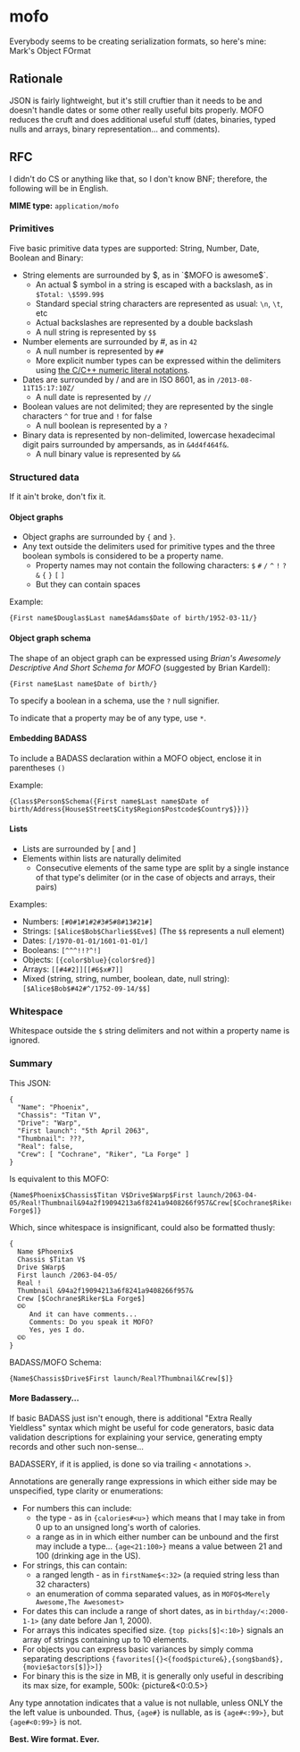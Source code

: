 # mofo

Everybody seems to be creating serialization formats, so here's mine: Mark's Object FOrmat

## Rationale

JSON is fairly lightweight, but it's still cruftier than it needs to be and doesn't handle dates or some other really useful bits properly.
MOFO reduces the cruft and does additional useful stuff (dates, binaries, typed nulls and arrays, binary representation... and comments).

## RFC

I didn't do CS or anything like that, so I don't know BNF; therefore, the following will be in English.

**MIME type:** `application/mofo`

### Primitives

Five basic primitive data types are supported: String, Number, Date, Boolean and Binary:

* String elements are surrounded by $, as in `$MOFO is awesome$`.
  * An actual $ symbol in a string is escaped with a backslash, as in `$Total: \$599.99$`
  * Standard special string characters are represented as usual: `\n`, `\t`, etc
  * Actual backslashes are represented by a double backslash
  * A null string is represented by `$$`
* Number elements are surrounded by #, as in `42`
  * A null number is represented by `##`
  * More explicit number types can be expressed within the delimiters using [the C/C++ numeric literal notations](http://www.cplusplus.com/doc/tutorial/constants/).
* Dates are surrounded by / and are in ISO 8601, as in `/2013-08-11T15:17:10Z/`
  * A null date is represented by `//`
* Boolean values are not delimited; they are represented by the single characters `^` for true and `!` for false
  * A null boolean is represented by a `?`
* Binary data is represented by non-delimited, lowercase hexadecimal digit pairs surrounded by ampersands, as in `&4d4f464f&`.
  * A null binary value is represented by `&&`

### Structured data

If it ain't broke, don't fix it.

#### Object graphs

* Object graphs are surrounded by `{` and `}`.
* Any text outside the delimiters used for primitive types and the three boolean symbols is considered to be a property name.
  * Property names may not contain the following characters: `$` `#` `/` `^` `!` `?` `&` `{` `}` `[` `]`
  * But they can contain spaces

Example:
````
{First name$Douglas$Last name$Adams$Date of birth/1952-03-11/}
````

#### Object graph schema

The shape of an object graph can be expressed using *Brian's Awesomely Descriptive And Short Schema for MOFO* (suggested by Brian Kardell):
````
{First name$Last name$Date of birth/}
````

To specify a boolean in a schema, use the `?` null signifier.

To indicate that a property may be of any type, use `*`.
#### Embedding BADASS

To include a BADASS declaration within a MOFO object, enclose it in parentheses `()`

Example:
````
{Class$Person$Schema({First name$Last name$Date of birth/Address{House$Street$City$Region$Postcode$Country$}})}
````

#### Lists

* Lists are surrounded by [ and ]
* Elements within lists are naturally delimited
  * Consecutive elements of the same type are split by a single instance of that type's delimiter (or in the case of objects and arrays, their pairs)

Examples:
* Numbers: `[#0#1#1#2#3#5#8#13#21#]`
* Strings: `[$Alice$Bob$Charlie$$Eve$]` (The `$$` represents a null element)
* Dates: `[/1970-01-01/1601-01-01/]`
* Booleans: `[^^^!!?^!]`
* Objects: `[{color$blue}{color$red}]`
* Arrays: `[[#4#2]][[#6$x#7]]`
* Mixed (string, string, number, boolean, date, null string): `[$Alice$Bob$#42#^/1752-09-14/$$]`

### Whitespace

Whitespace outside the `$` string delimiters and not within a property name is ignored.

### Summary

This JSON:

````
{
  "Name": "Phoenix",
  "Chassis": "Titan V",
  "Drive": "Warp",
  "First launch": "5th April 2063",
  "Thumbnail": ???,
  "Real": false,
  "Crew": [ "Cochrane", "Riker", "La Forge" ]
}
````
  
Is equivalent to this MOFO:

````
{Name$Phoenix$Chassis$Titan V$Drive$Warp$First launch/2063-04-05/Real!Thumbnail&94a2f19094213a6f8241a9408266f957&Crew[$Cochrane$Riker$La Forge$]}
````

Which, since whitespace is insignificant, could also be formatted thusly:

````
{
  Name $Phoenix$ 
  Chassis $Titan V$
  Drive $Warp$
  First launch /2063-04-05/
  Real !
  Thumbnail &94a2f19094213a6f8241a9408266f957&
  Crew [$Cochrane$Riker$La Forge$]
  ©© 
     And it can have comments...
     Comments: Do you speak it MOFO?
     Yes, yes I do.
  ©©
}
````

BADASS/MOFO Schema:

````
{Name$Chassis$Drive$First launch/Real?Thumbnail&Crew[$]}
````

#### More Badassery...

If basic BADASS just isn't enough, there is additional "Extra Really Yieldless" syntax which might be useful for code generators, basic data validation descriptions for explaining your service, generating empty records 
and other such non-sense...  

BADASSERY, if it is applied, is done so via trailing `<` annotations `>`.  

Annotations are generally range expressions in which either side may be unspecified, type clarity or enumerations:  

 * For numbers this can include:
   * the type - as in `{calories#<u>}` which means that I may take in from 0 up to an unsigned long's worth of calories.
   * a range as in in which either number can be unbound and the first may include a type... `{age<21:100>}` means a value between 21 and 100 (drinking age in the US). 
 * For strings, this can contain:
   * a ranged length - as in  `firstName$<:32>` (a requied string less than 32 characters)
   * an enumeration of comma separated values, as in `MOFO$<Merely Awesome,The Awesomest>`
 * For dates this can include a range of short dates, as in `birthday/<:2000-1-1>`  (any date before Jan 1, 2000).
 * For arrays this indicates specified size. `{top picks[$]<:10>}` signals an array of strings containing up to 10 elements.
 * For objects you can express basic variances by simply comma separating descriptions `{favorites[{}<{food$picture&},{song$band$},{movie$actors[$]}>]}`
 * For binary this is the size in MB, it is generally only useful in describing its max size, for example, 500k: {picture&<0:0.5>} 

Any type annotation indicates that a value is not nullable, unless ONLY the the left value is unbounded.  Thus, `{age#}` is nullable, as is `{age#<:99>}`, but `{age#<0:99>}` is not.


**Best. Wire format. Ever.**

